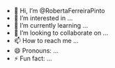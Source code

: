 - 👋 Hi, I’m @RobertaFerreiraPinto
- 👀 I’m interested in ...
- 🌱 I’m currently learning ...
- 💞️ I’m looking to collaborate on ...
- 📫 How to reach me ...
- 😄 Pronouns: ...
- ⚡ Fun fact: ...

<!---
RobertaFerreiraPinto/RobertaFerreiraPinto is a ✨ special ✨ repository because its `README.md` (this file) appears on your GitHub profile.
You can click the Preview link to take a look at your changes.
--->
